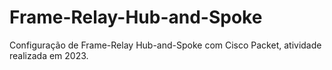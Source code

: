 # Frame-Relay-Hub-and-Spoke
Configuração de Frame-Relay Hub-and-Spoke com Cisco Packet, atividade realizada em 2023.
